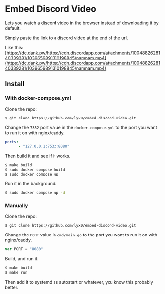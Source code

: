 # Embed Discord Video

Lets you watch a discord video in the browser instead of downloading it by default.

Simply paste the link to a discord video at the end of the url. 

Like this:  [https://dc.dank.pw/https://cdn.discordapp.com/attachments/1004882628140339281/1039659891310198845/namnam.mp4](https://dc.dank.pw/https://cdn.discordapp.com/attachments/1004882628140339281/1039659891310198845/namnam.mp4)

## Install
### With docker-compose.yml
Clone the repo:
```sh
$ git clone https://github.com/lyx0/embed-discord-video.git
```

Change the `7352` port value in the `docker-compose.yml` to the port you want to run it on with nginx/caddy.
```yml
ports:
      - "127.0.0.1:7532:8080"
```

Then build it and see if it works.
```sh
$ make build
$ sudo docker compose build
$ sudo docker compose up 
```

Run it in the background.
```sh
$ sudo docker compose up -d
```

### Manually
Clone the repo:
```sh
$ git clone https://github.com/lyx0/embed-discord-video.git
```
Change the `PORT` value in `cmd/main.go` to the port you want to run it on with nginx/caddy.
```go
var PORT = "8080"
```

Build, and run it.
```sh
$ make build
$ make run
```

Then add it to systemd as autostart or whatever, you know this probably better.
